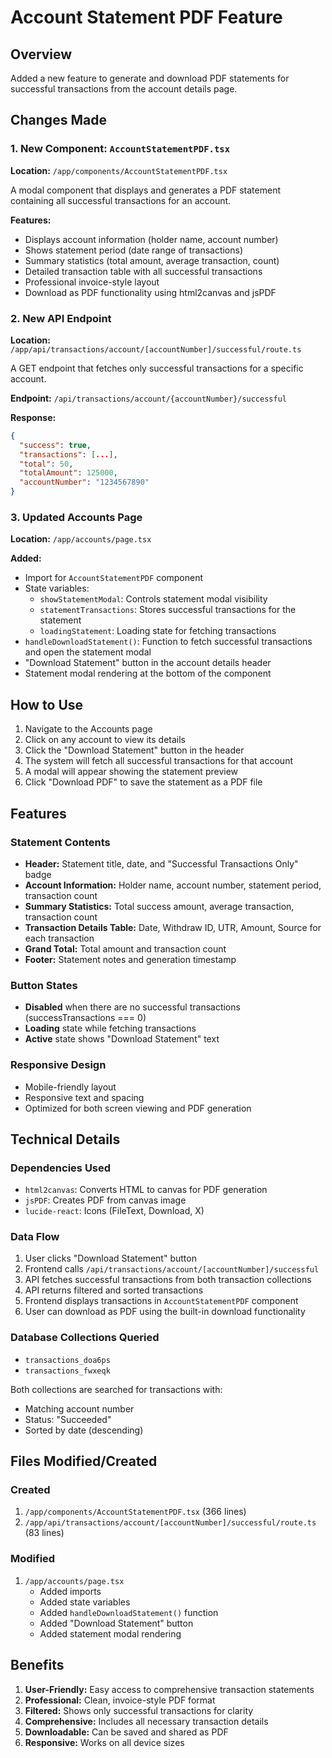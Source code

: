 # Account Statement PDF Feature

## Overview
Added a new feature to generate and download PDF statements for successful transactions from the account details page.

## Changes Made

### 1. New Component: `AccountStatementPDF.tsx`
**Location:** `/app/components/AccountStatementPDF.tsx`

A modal component that displays and generates a PDF statement containing all successful transactions for an account.

**Features:**
- Displays account information (holder name, account number)
- Shows statement period (date range of transactions)
- Summary statistics (total amount, average transaction, count)
- Detailed transaction table with all successful transactions
- Professional invoice-style layout
- Download as PDF functionality using html2canvas and jsPDF

### 2. New API Endpoint
**Location:** `/app/api/transactions/account/[accountNumber]/successful/route.ts`

A GET endpoint that fetches only successful transactions for a specific account.

**Endpoint:** `/api/transactions/account/{accountNumber}/successful`

**Response:**
```json
{
  "success": true,
  "transactions": [...],
  "total": 50,
  "totalAmount": 125000,
  "accountNumber": "1234567890"
}
```

### 3. Updated Accounts Page
**Location:** `/app/accounts/page.tsx`

**Added:**
- Import for `AccountStatementPDF` component
- State variables:
  - `showStatementModal`: Controls statement modal visibility
  - `statementTransactions`: Stores successful transactions for the statement
  - `loadingStatement`: Loading state for fetching transactions
- `handleDownloadStatement()`: Function to fetch successful transactions and open the statement modal
- "Download Statement" button in the account details header
- Statement modal rendering at the bottom of the component

## How to Use

1. Navigate to the Accounts page
2. Click on any account to view its details
3. Click the "Download Statement" button in the header
4. The system will fetch all successful transactions for that account
5. A modal will appear showing the statement preview
6. Click "Download PDF" to save the statement as a PDF file

## Features

### Statement Contents
- **Header:** Statement title, date, and "Successful Transactions Only" badge
- **Account Information:** Holder name, account number, statement period, transaction count
- **Summary Statistics:** Total success amount, average transaction, transaction count
- **Transaction Details Table:** Date, Withdraw ID, UTR, Amount, Source for each transaction
- **Grand Total:** Total amount and transaction count
- **Footer:** Statement notes and generation timestamp

### Button States
- **Disabled** when there are no successful transactions (successTransactions === 0)
- **Loading** state while fetching transactions
- **Active** state shows "Download Statement" text

### Responsive Design
- Mobile-friendly layout
- Responsive text and spacing
- Optimized for both screen viewing and PDF generation

## Technical Details

### Dependencies Used
- `html2canvas`: Converts HTML to canvas for PDF generation
- `jsPDF`: Creates PDF from canvas image
- `lucide-react`: Icons (FileText, Download, X)

### Data Flow
1. User clicks "Download Statement" button
2. Frontend calls `/api/transactions/account/[accountNumber]/successful`
3. API fetches successful transactions from both transaction collections
4. API returns filtered and sorted transactions
5. Frontend displays transactions in `AccountStatementPDF` component
6. User can download as PDF using the built-in download functionality

### Database Collections Queried
- `transactions_doa6ps`
- `transactions_fwxeqk`

Both collections are searched for transactions with:
- Matching account number
- Status: "Succeeded"
- Sorted by date (descending)

## Files Modified/Created

### Created
1. `/app/components/AccountStatementPDF.tsx` (366 lines)
2. `/app/api/transactions/account/[accountNumber]/successful/route.ts` (83 lines)

### Modified
1. `/app/accounts/page.tsx`
   - Added imports
   - Added state variables
   - Added `handleDownloadStatement()` function
   - Added "Download Statement" button
   - Added statement modal rendering

## Benefits

1. **User-Friendly:** Easy access to comprehensive transaction statements
2. **Professional:** Clean, invoice-style PDF format
3. **Filtered:** Shows only successful transactions for clarity
4. **Comprehensive:** Includes all necessary transaction details
5. **Downloadable:** Can be saved and shared as PDF
6. **Responsive:** Works on all device sizes
